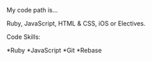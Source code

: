 My code path is...

Ruby, JavaScript, HTML & CSS, iOS or Electives.

Code Skills:

*Ruby
*JavaScript
*Git
*Rebase





